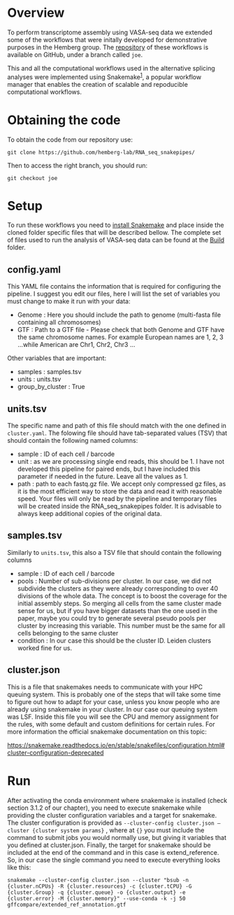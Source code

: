 # Overview

To perform transcriptome assembly using VASA-seq data we extended some of the workflows that were initally developed for demonstrative purposes in the Hemberg group. The [repository](https://github.com/hemberg-lab/RNA_seq_snakepipes/) of these workflows is available on GitHub, under a branch called `joe`.

This and all the computational workflows used in the alternative splicing analyses were implemented using Snakemake<sup>[1](https://snakemake.readthedocs.io/en/stable/)</sup>, a popular workflow manager that enables the creation of scalable and repoducible computational workflows.  


# Obtaining the code

To obtain the code from our repository use:

```{bash}
git clone https://github.com/hemberg-lab/RNA_seq_snakepipes/
```

Then to access the right branch, you should run:

```{bash}
git checkout joe
```

# Setup

To run these workflows you need to [install Snakemake](https://snakemake.readthedocs.io/en/stable/getting_started/installation.html) and place inside the cloned folder specific files that will be described bellow. The complete set of files used to run the analysis of VASA-seq data can be found at the [Build](Build/) folder.


## config.yaml

This YAML file contains the information that is required for configuring the pipeline. I suggest you edit our files, here I will list the set of variables you must change to make it run with your data:


- Genome : Here you should include the path to genome (multi-fasta file containing all chromosomes)
- GTF : Path to a GTF file  - Please check that both Genome and GTF have the same chromosome names. For example European names are 1, 2, 3 …while American are Chr1, Chr2, Chr3 …


Other variables that are important:

- samples : samples.tsv
- units : units.tsv
- group_by_cluster : True


## units.tsv

The specific name and path of this file should match with the one defined in `cluster.yaml`. The folowing file should have tab-separated values (TSV) that should contain the following named columns:


- sample : ID of each cell / barcode
- unit : as we are processing single end reads, this should be 1. I have not developed this pipeline for paired ends, but I have included this parameter  if needed in the future. Leave all the values as 1.
- path : path to each fastq.gz file. We accept only compressed gz files, as it is the most efficient way to store the data and read it with reasonable speed. Your files will only be read by the pipeline and temporary files will be created inside the RNA_seq_snakepipes folder. It is advisable to always keep additional copies of the original data.

## samples.tsv

Similarly to `units.tsv`, this also a TSV file that should contain the following columns

- sample : ID of each cell / barcode
- pools : Number of sub-divisions per cluster. In our case, we did not subdivide the clusters as they were already corresponding to over 40 divisions of the whole data. The concept is to boost the coverage for the initial assembly steps. So merging all cells from the same cluster made sense for us, but if you have bigger datasets than the one used in the paper, maybe you could try to generate several pseudo pools per cluster by increasing this variable. This number must be the same for all cells belonging to the same cluster
- condition : In our case this should be the cluster ID. Leiden clusters worked fine for us.


## cluster.json

This is a file that snakemakes needs to communicate with your HPC queuing system. This is probably one of the steps that will take some time to figure out how to adapt for your case, unless you know people who are already using snakemake in your cluster. In our case our queuing system was LSF. Inside this file you will see the CPU and memory assignment for the rules, with some default and custom definitions for certain rules. For more information the official snakemake documentation on this topic:

https://snakemake.readthedocs.io/en/stable/snakefiles/configuration.html#cluster-configuration-deprecated



# Run 

After activating the conda environment where snakemake is installed (check section 3.1.2 of our chapter), you need to execute snakemake while providing the cluster configuration variables and a target for snakemake. The cluster configuration is provided as `--cluster-config cluster.json –cluster {cluster system params}` , where at `{}` you must include the command to submit jobs you would normally use, but giving it variables that you defined at cluster.json. Finally, the target for snakemake should be included at the end of the command and in this case is extend_reference. So, in our case the single command you need to execute everything looks like this:


```{bash}
snakemake --cluster-config cluster.json --cluster "bsub -n {cluster.nCPUs} -R {cluster.resources} -c {cluster.tCPU} -G {cluster.Group} -q {cluster.queue} -o {cluster.output} -e {cluster.error} -M {cluster.memory}" --use-conda -k -j 50 gffcompare/extended_ref_annotation.gtf
```

